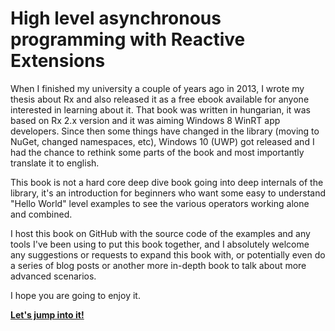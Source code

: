 # High level asynchronous programming with Reactive Extensions

When I finished my university a couple of years ago in 2013, I wrote my thesis about Rx and also released it as a free ebook available for anyone interested in learning about it. That book was written in hungarian, it was based on Rx 2.x version and it was aiming Windows 8 WinRT app developers. Since then some things have changed in the library (moving to NuGet, changed namespaces, etc), Windows 10 (UWP) got released and I had the chance to rethink some parts of the book and most importantly translate it to english.

This book is not a hard core deep dive book going into deep internals of the library, it's an introduction for beginners who want some easy to understand "Hello World" level examples to see the various operators working alone and combined.

I host this book on GitHub with the source code of the examples and any tools I've been using to put this book together, and I absolutely welcome any suggestions or requests to expand this book with, or potentially even do a series of blog posts or another more in-depth book to talk about more advanced scenarios.

I hope you are going to enjoy it.

**[Let's jump into it!](Draft.md)**
